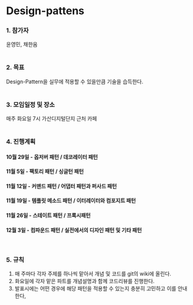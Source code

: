 # Design-pattens   
### 1. 참가자
윤영민, 채한움   
<br>
### 2. 목표
Design-Pattern을 실무에 적용할 수 있을만큼 기술을 습득한다.   
<br>

### 3. 모임일정 및 장소
매주 화요일 7시 가산디지털단지 근처 카페   
<br>

### 4. 진행계획
#### 10월 29일 - 옵저버 패턴 / 데코레이터 패턴
#### 11월 5일 - 팩토리 패턴 / 싱글턴 패턴
#### 11월 12일 - 커맨드 패턴 / 어댑터 패턴과 퍼사드 패턴
#### 11월 19일 - 템플릿 메소드 패턴 / 이터레이터와 컴포지트 패턴
#### 11월 26일 - 스테이트 패턴 / 프록시패턴
#### 12월 3일 - 컴파운드 패턴 / 실전에서의 디자인 패턴 및 기타 패턴   
<br>

### 5. 규칙
1. 매 주마다 각자 주제를 하나씩 맡아서 개념 및 코드를 git의 wiki에 올린다.
2. 화요일에 각자 맡은 파트를 개념설명과 함께 코드리뷰를 진행한다.
3. 발표시에는 어떤 경우에 해당 패턴을 적용할 수 있는지 충분히 고민하고 이를 안내한다,
